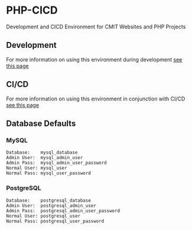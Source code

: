 # PHP-CICD
Development and CICD Environment for CMIT Websites and PHP Projects

## Development

For more information on using this environment during development [see this page](README-dev.md)

## CI/CD

For more information on using this environment in conjunction with CI/CD [see this page](README-cicd.md)

## Database Defaults
### MySQL
```
Database:    mysql_database
Admin User:  mysql_admin_user
Admin Pass:  mysql_admin_user_password
Normal User: mysql_user
Normal Pass: mysql_user_password
```
### PostgreSQL
```
Database:    postgresql_database
Admin User:  postgresql_admin_user
Admin Pass:  postgresql_admin_user_password
Normal User: postgresql_user
Normal Pass: postgresql_user_password
```